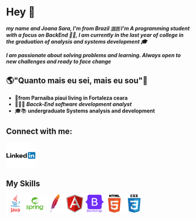 
# Hey 👋
***my name and Joana Sara, l'm from Brazil 🇧🇷  I'm A programming student with a focus on BackEnd 👩‍💻, I am currently in the last year of college in the graduation of analysis and systems development 🎓***

***I am passionate about solving problems and learning. Always open to new challenges and ready to face change***


## 🌎"**Quanto mais eu sei, mais eu sou**"🧠

 

 - 📍**from Parnaiba piaui living in Fortaleza ceara**
 - 👩🏻‍💻 ***Bacck-End software development analyst***
- 🎓📚 **undergraduate Systems analysis and development**


## Connect with me:

<a href="https://www.linkedin.com/in/joana-sara-82212a197/" target="_black">
       <img align="center" alt="sara-linkedin" height="70" width="80" src="https://raw.githubusercontent.com/devicons/devicon/master/icons/linkedin/linkedin-original-wordmark.svg" style="max-width: 100%;">
       </a>

## My Skills
  <img src="https://raw.githubusercontent.com/devicons/devicon/master/icons/java/java-original-wordmark.svg" alt="rails" width="50" height="50"  style="max-width: 100%;"></img>
  <img src="https://raw.githubusercontent.com/devicons/devicon/master/icons/spring/spring-original-wordmark.svg" alt="rails" width="50" height="50" style="max-width: 100%;"></img>
   <img src="https://raw.githubusercontent.com/devicons/devicon/master/icons/apache/apache-original.svg" alt="rails" width="50" height="50"  style="max-width: 100%;"></img>
  <img src="https://raw.githubusercontent.com/devicons/devicon/master/icons/angularjs/angularjs-original.svg" alt="rails" width="50" height="50"  style="max-width: 100%;"></img>
   <img src="https://raw.githubusercontent.com/devicons/devicon/master/icons/bootstrap/bootstrap-plain-wordmark.svg" alt="rails" width="50" height="50"  style="max-width: 100%;"></img>
  <img src="https://raw.githubusercontent.com/devicons/devicon/master/icons/html5/html5-original-wordmark.svg" alt="rails" width="50" height="50"  style="max-width: 100%;"></img>
  <img src="https://raw.githubusercontent.com/devicons/devicon/master/icons/css3/css3-original-wordmark.svg" alt="rails" width="50" height="50"  style="max-width: 100%;"></img>
